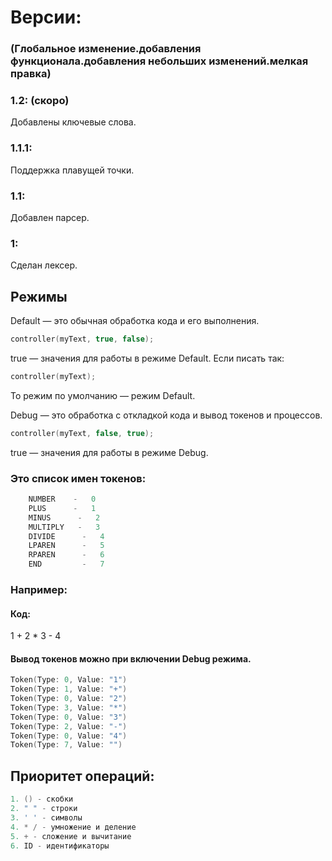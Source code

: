 # Версии: 
### (Глобальное изменение.добавления функционала.добавления небольших изменений.мелкая правка)
### 1.2: (скоро)
Добавлены ключевые слова.
### 1.1.1: 
Поддержка плавущей точки.
### 1.1:
Добавлен парсер. 

### 1:
Сделан лексер.

## Режимы
Default — это обычная обработка кода и его выполнения.
```cpp
controller(myText, true, false);
```
true — значения для работы в режиме Default. 
Если писать так:
```cpp
controller(myText);
```
То режим по умолчанию — режим Default.

Debug — это обработка с откладкой кода и вывод токенов и процессов.
```cpp
controller(myText, false, true);
```
true — значения для работы в режиме Debug. 



### Это список имен токенов:
```cpp
    NUMBER    -   0
    PLUS      -   1
    MINUS      -   2
    MULTIPLY   -   3
    DIVIDE      -   4
    LPAREN      -   5
    RPAREN      -   6
    END         -   7
```
### Например:

#### Код:
1 + 2 * 3 - 4

#### Вывод токенов можно при включении Debug режима.
```cpp
Token(Type: 0, Value: "1")
Token(Type: 1, Value: "+")
Token(Type: 0, Value: "2")
Token(Type: 3, Value: "*")
Token(Type: 0, Value: "3")
Token(Type: 2, Value: "-")
Token(Type: 0, Value: "4")
Token(Type: 7, Value: "")
```



## Приоритет операций:
```cpp
1. () - скобки
2. " " - строки
3. ' ' - символы
4. * / - умножение и деление
5. + - сложение и вычитание
6. ID - идентификаторы
```
